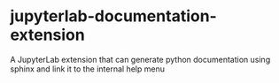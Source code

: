 # jupyterlab-documentation-extension
A JupyterLab extension that can generate python documentation using sphinx and link it to the internal help menu
